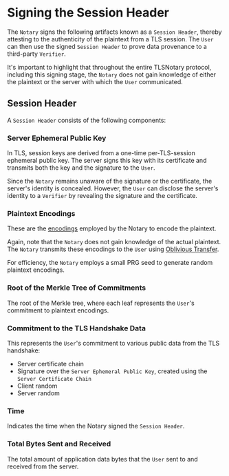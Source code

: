 # Signing the Session Header

The `Notary` signs the following artifacts known as a `Session Header`, thereby attesting to the authenticity of the plaintext from a TLS session. The `User` can then use the signed `Session Header` to prove data provenance to a third-party `Verifier`.

It's important to highlight that throughout the entire TLSNotary protocol, including this signing stage, the `Notary` does not gain knowledge of either the plaintext or the server with which the `User` communicated.

## Session Header

A `Session Header` consists of the following components:

### Server Ephemeral Public Key

In TLS, session keys are derived from a one-time per-TLS-session ephemeral public key. The server signs this key with its certificate and transmits both the key and the signature to the `User`.

Since the `Notary` remains unaware of the signature or the certificate, the server's identity is concealed. However, the `User` can disclose the server's identity to a `Verifier` by revealing the signature and the certificate.

### Plaintext Encodings

These are the [encodings](../../mpc/encodings.md) employed by the Notary to encode the plaintext.

Again, note that the `Notary` does not gain knowledge of the actual plaintext. The `Notary` transmits these encodings to the `User` using [Oblivious Transfer](/mpc/oblivious_transfer.md).

For efficiency, the `Notary` employs a small PRG seed to generate random plaintext encodings.

### Root of the Merkle Tree of Commitments

The root of the Merkle tree, where each leaf represents the `User`'s commitment to plaintext encodings.

### Commitment to the TLS Handshake Data

This represents the `User`'s commitment to various public data from the TLS handshake:
- Server certificate chain
- Signature over the `Server Ephemeral Public Key`, created using the `Server Certificate Chain`
- Client random
- Server random

### Time

Indicates the time when the Notary signed the `Session Header`.

### Total Bytes Sent and Received

The total amount of application data bytes that the `User` sent to and received from the server.
